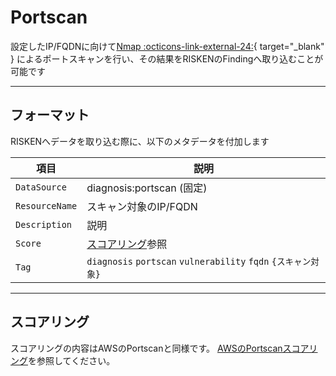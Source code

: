 # Portscan

設定したIP/FQDNに向けて[Nmap :octicons-link-external-24:](https://nmap.org/man/ja/index.html){ target="_blank" } によるポートスキャンを行い、その結果をRISKENのFindingへ取り込むことが可能です


---
## フォーマット

RISKENへデータを取り込む際に、以下のメタデータを付加します

| 項目            | 説明                                            |
| -------------- | ---------------------------------------------- |
| `DataSource`   | diagnosis:portscan (固定)                |
| `ResourceName` | スキャン対象のIP/FQDN                                         |
| `Description`  | 説明        　                |
| `Score`        | [スコアリング](/diagnosis/portscan_concept/#_2)参照            |
| `Tag`          | `diagnosis` `portscan` `vulnerability` `fqdn` `{スキャン対象}` |

---
## スコアリング

スコアリングの内容はAWSのPortscanと同様です。
[AWSのPortscanスコアリング](/aws/portscan/#_2)を参照してください。